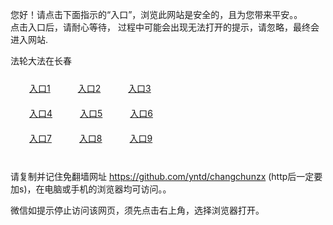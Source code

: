 您好！请点击下面指示的“入口”，浏览此网站是安全的，且为您带来平安。。 <br/>
点击入口后，请耐心等待， 过程中可能会出现无法打开的提示，请忽略，最终会进入网站. </br>

法轮大法在长春<br/>
<div style="padding:10px"><a style="margin:20px" target="_blank" href="https://dyhn6hk95iw1.cloudfront.net/2Qpsp?gsmolyaw" id="ccLink1" rel="nofollow">入口1</a> <a target="_blank" style="margin:20px" href="https://da5cx8brrvxs1.cloudfront.net/2Qpsp?bpxgk" id="ccLink2" rel="nofollow">入口2</a> <a style="margin:20px" target="_blank" href="https://dq06n00gx2xl3.cloudfront.net/2Qpsp?wvhras" id="ccLink3" rel="nofollow">入口3</a></div>

<div style="padding:10px" ><a style="margin:20px" target="_blank" href="https://dyhn6hk95iw1.cloudfront.net/2Qpsp?gsmolyaw" id="ccLink4" rel="nofollow">入口4</a> <a style="margin:20px" href="https://da5cx8brrvxs1.cloudfront.net/2Qpsp?bpxgk" target="_blank" id="ccLink5" rel="nofollow">入口5</a> <a style="margin:20px" href="https://dq06n00gx2xl3.cloudfront.net/2Qpsp?wvhras" target="_blank" id="ccLink6" rel="nofollow">入口6</a></div>

<div style="padding:10px"><a style="margin:20px" target="_blank" href="https://dyhn6hk95iw1.cloudfront.net/2Qpsp?gsmolyaw" id="ccLink7" rel="nofollow">入口7</a> <a style="margin:20px" href="https://da5cx8brrvxs1.cloudfront.net/2Qpsp?bpxgk" target="_blank" id="ccLink8" rel="nofollow">入口8</a> <a style="margin:20px" target="_blank" href="https://dq06n00gx2xl3.cloudfront.net/2Qpsp?wvhras" id="ccLink9" rel="nofollow">入口9</a></div>

<br/>



请复制并记住免翻墙网址 https://github.com/yntd/changchunzx (http后一定要加s)，在电脑或手机的浏览器均可访问。。<br/>

微信如提示停止访问该网页，须先点击右上角，选择浏览器打开。
